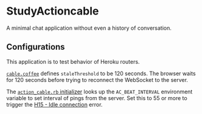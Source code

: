 # StudyActioncable
A minimal chat application without even a history of conversation.

## Configurations
This application is to test behavior of Heroku routers.

[`cable.coffee`](/app/assets/javascripts/cable.coffee) defines `staleThreshold` to be 120 seconds. The browser waits for 120 seconds before trying to reconnect the WebSocket to the server.

The [`action_cable.rb` initializer](config/initializers/action_cable.rb) looks up the `AC_BEAT_INTERVAL` environment variable to set interval of pings from the server. Set this to 55 or more to trigger the [H15 - Idle connection](https://devcenter.heroku.com/articles/error-codes#h15-idle-connection) error.

